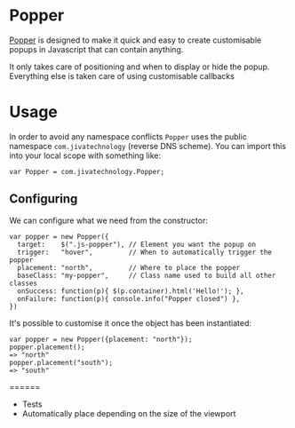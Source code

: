 Popper
========

[Popper](http://github.com/theozaurus/popper) is designed to make it quick and
easy to create customisable popups in Javascript that can contain anything.

It only takes care of positioning and when to display or hide the popup.
Everything else is taken care of using customisable callbacks

Usage
=====

In order to avoid any namespace conflicts `Popper` uses the public namespace
`com.jivatechnology` (reverse DNS scheme). You can import this into your local
scope with something like:

    var Popper = com.jivatechnology.Popper;

## Configuring

We can configure what we need from the constructor:

    var popper = new Popper({
      target:    $(".js-popper"), // Element you want the popup on
      trigger:   "hover",         // When to automatically trigger the popper
      placement: "north",         // Where to place the popper
      baseClass: "my-popper",     // Class name used to build all other classes
      onSuccess: function(p){ $(p.container).html('Hello!'); },
      onFailure: function(p){ console.info("Popper closed") },
    })

It's possible to customise it once the object has been instantiated:

    var popper = new Popper({placement: "north"});
    popper.placement();
    => "north"
    popper.placement("south");
    => "south"

======

- Tests
- Automatically place depending on the size of the viewport
